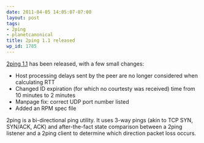 ```yaml
---
date: 2011-04-05 14:05:07-07:00
layout: post
tags:
- 2ping
- planetcanonical
title: 2ping 1.1 released
wp_id: 1785
---
```

[2ping 1.1](http://www.finnie.org/software/2ping/) has been released, with a few small changes:

  * Host processing delays sent by the peer are no longer considered when calculating RTT
  * Changed ID expiration (for which no courtesty was received) time from 10 minutes to 2 minutes
  * Manpage fix: correct UDP port number listed
  * Added an RPM spec file

2ping is a bi-directional ping utility. It uses 3-way pings (akin to TCP SYN, SYN/ACK, ACK) and after-the-fact state comparison between a 2ping listener and a 2ping client to determine which direction packet loss occurs.
